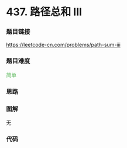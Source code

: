 # 437. 路径总和 III

### 题目链接

https://leetcode-cn.com/problems/path-sum-iii

### 题目难度

<font color=#5CB85C>简单</font>

### 思路



### 图解

无

### 代码

```python
```